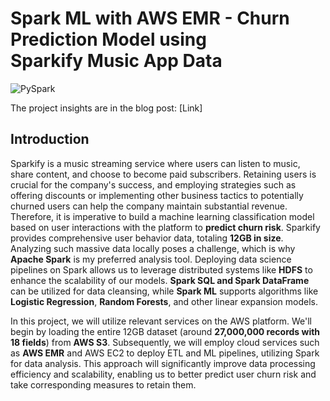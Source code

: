 # Spark ML with AWS EMR - Churn Prediction Model using Sparkify Music App Data

![PySpark]([https://github.com/Ting-DS/Spark_Music_App/blob/main/py_spark.png])


The project insights are in the blog post: [Link]

## Introduction
Sparkify is a music streaming service where users can listen to music, share content, and choose to become paid subscribers. Retaining users is crucial for the company's success, and employing strategies such as offering discounts or implementing other business tactics to potentially churned users can help the company maintain substantial revenue. Therefore, it is imperative to build a machine learning classification model based on user interactions with the platform to **predict churn risk**. Sparkify provides comprehensive user behavior data, totaling **12GB in size**. Analyzing such massive data locally poses a challenge, which is why **Apache Spark** is my preferred analysis tool. Deploying data science pipelines on Spark allows us to leverage distributed systems like **HDFS** to enhance the scalability of our models. **Spark SQL and Spark DataFrame** can be utilized for data cleansing, while **Spark ML** supports algorithms like **Logistic Regression**, **Random Forests**, and other linear expansion models.

In this project, we will utilize relevant services on the AWS platform. We'll begin by loading the entire 12GB dataset (around **27,000,000 records with 18 fields**) from **AWS S3**. Subsequently, we will employ cloud services such as **AWS EMR** and AWS EC2 to deploy ETL and ML pipelines, utilizing Spark for data analysis. This approach will significantly improve data processing efficiency and scalability, enabling us to better predict user churn risk and take corresponding measures to retain them.
